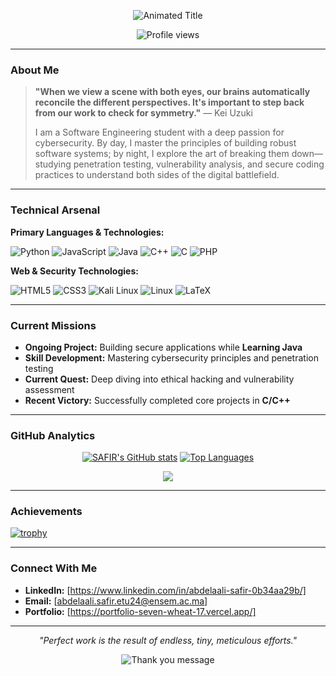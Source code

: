 <p align="center">
  <img src="https://readme-typing-svg.demolab.com?font=Fira+Code&weight=600&size=26&duration=4000&pause=1000&color=D4AF37&center=true&vCenter=true&width=500&lines=SAFIR+ABDELAALI;Software+Engineer;Cybersecurity+Enthusiast" alt="Animated Title" />
</p>

<p align="center">
  <img src="https://komarev.com/ghpvc/?username=SAFIR-abdelaali&label=PROFILE+VIEWS&color=D4AF37&style=flat" alt="Profile views" />
</p>

---

### **About Me**

> **"When we view a scene with both eyes, our brains automatically reconcile the different perspectives. It's important to step back from our work to check for symmetry."** — Kei Uzuki
> 
> I am a Software Engineering student with a deep passion for cybersecurity. By day, I master the principles of building robust software systems; by night, I explore the art of breaking them down—studying penetration testing, vulnerability analysis, and secure coding practices to understand both sides of the digital battlefield.

---

###  **Technical Arsenal**

**Primary Languages & Technologies:**

![Python](https://img.shields.io/badge/Python-3776AB?style=for-the-badge&logo=python&logoColor=FFD700)
![JavaScript](https://img.shields.io/badge/JavaScript-F7DF1E?style=for-the-badge&logo=javascript&logoColor=000000)
![Java](https://img.shields.io/badge/Java-ED8B00?style=for-the-badge&logo=openjdk&logoColor=FFD700)
![C++](https://img.shields.io/badge/C++-00599C?style=for-the-badge&logo=c%2B%2B&logoColor=FFD700)
![C](https://img.shields.io/badge/C-A8B9CC?style=for-the-badge&logo=c&logoColor=000000)
![PHP](https://img.shields.io/badge/php-%23777BB4.svg?style=for-the-badge&logo=php&logoColor=white)

**Web & Security Technologies:**

![HTML5](https://img.shields.io/badge/HTML5-E34F26?style=for-the-badge&logo=html5&logoColor=FFD700)
![CSS3](https://img.shields.io/badge/CSS3-1572B6?style=for-the-badge&logo=css3&logoColor=FFD700)
![Kali Linux](https://img.shields.io/badge/Kali_Linux-557C94?style=for-the-badge&logo=kalilinux&logoColor=FFD700)
![Linux](https://img.shields.io/badge/Linux-FCC624?style=for-the-badge&logo=linux&logoColor=000000)
![LaTeX](https://img.shields.io/badge/latex-%23008080.svg?style=for-the-badge&logo=latex&logoColor=white)

---

### **Current Missions**

- **Ongoing Project:** Building secure applications while **Learning Java**
- **Skill Development:** Mastering cybersecurity principles and penetration testing
- **Current Quest:** Deep diving into ethical hacking and vulnerability assessment
- **Recent Victory:** Successfully completed core projects in **C/C++**

---

### **GitHub Analytics**
<div align="center">

<!-- GitHub Stats Cards -->
[![SAFIR's GitHub stats](https://github-readme-stats.vercel.app/api?username=SAFIR-abdelaali&show_icons=true&theme=dark&hide_border=true&bg_color=00000000&title_color=D4AF37&icon_color=D4AF37&text_color=ffffff&hide=prs&cache_seconds=1800)](https://github.com/SAFIR-abdelaali)
[![Top Languages](https://github-readme-stats.vercel.app/api/top-langs/?username=SAFIR-abdelaali&layout=compact&theme=dark&hide_border=true&bg_color=00000000&title_color=D4AF37&text_color=ffffff&cache_seconds=1800)](https://github.com/SAFIR-abdelaali)
</div>

<!-- Activity Graph -->
<p align="center">
  <img src="https://github-readme-activity-graph.vercel.app/graph?username=SAFIR-abdelaali&theme=github-dark&hide_border=true&bg_color=00000000&color=D4AF37&line=D4AF37&point=FFFFFF&area=true&area_color=D4AF37" />
</p>

---

### **Achievements**

[![trophy](https://github-profile-trophy.vercel.app/?username=SAFIR-abdelaali&theme=onedark&no-frame=true&no-bg=true&row=2&column=4&margin-w=15&margin-h=15)](https://github.com/ryo-ma/github-profile-trophy)

---

### **Connect With Me**

- **LinkedIn:** [https://www.linkedin.com/in/abdelaali-safir-0b34aa29b/]
- **Email:** [abdelaali.safir.etu24@ensem.ac.ma]
- **Portfolio:** [https://portfolio-seven-wheat-17.vercel.app/]

---

<p align="center">
  <i>"Perfect work is the result of endless, tiny, meticulous efforts."</i>
</p>

<p align="center">
  <img src="https://readme-typing-svg.demolab.com?font=Fira+Code&pause=1000&color=D4AF37&center=true&vCenter=true&width=435&lines=Thanks+for+visiting!;Stay+curious+stay+secure." alt="Thank you message" />
</p>
